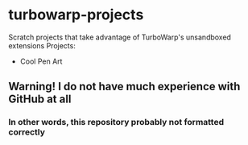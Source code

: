 # turbowarp-projects

Scratch projects that take advantage of TurboWarp's unsandboxed extensions
Projects:

- Cool Pen Art

## Warning! I do not have much experience with GitHub at all

### In other words, this repository probably not formatted correctly
